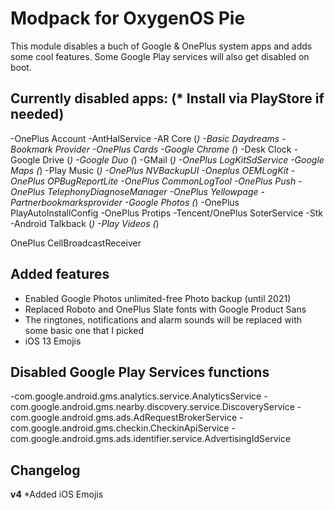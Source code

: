 # Modpack for OxygenOS Pie

This module disables a buch of Google & OnePlus system apps and adds some cool features. Some Google Play services will also get disabled on boot.

## Currently disabled apps: (* Install via PlayStore if needed)

-OnePlus Account
-AntHalService
-AR Core (*)
-Basic Daydreams
-Bookmark Provider
-OnePlus Cards
-Google Chrome (*)
-Desk Clock
-Google Drive (*)
-Google Duo (*)
-GMail (*)
-OnePlus LogKitSdService
-Google Maps (*)
-Play Music (*)
-OnePlus NVBackupUI
-Oneplus OEMLogKit
-OnePlus OPBugReportLite
-OnePlus CommonLogTool
-OnePlus Push
-OnePlus TelephonyDiagnoseManager
-OnePlus Yellowpage
-Partnerbookmarksprovider
-Google Photos (*)
-OnePlus PlayAutoInstallConfig
-OnePlus Protips
-Tencent/OnePlus SoterService
-Stk
-Android Talkback (*)
-Play Videos (*)

OnePlus CellBroadcastReceiver

## Added features

- Enabled Google Photos unlimited-free Photo backup (until 2021)
- Replaced Roboto and OnePlus Slate fonts with Google Product Sans
- The ringtones, notifications and alarm sounds will be replaced with some basic one that I picked
- iOS 13 Emojis

## Disabled Google Play Services functions

-com.google.android.gms.analytics.service.AnalyticsService
-com.google.android.gms.nearby.discovery.service.DiscoveryService
-com.google.android.gms.ads.AdRequestBrokerService
-com.google.android.gms.checkin.CheckinApiService
-com.google.android.gms.ads.identifier.service.AdvertisingIdService

## Changelog

**v4**
 *Added iOS Emojis